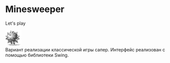 # Minesweeper

Let's play <br />

<img src="icon.png" title="java" width="50" height="50"/>&nbsp; <br />
Вариант реализации классической игры сапер. Интерфейс реализован с помощью библиотеки Swing.

